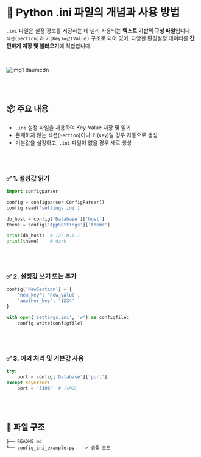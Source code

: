 # 🐍 Python .ini 파일의 개념과 사용 방법
`.ini` 파일은 설정 정보를 저장하는 데 널리 사용되는 **텍스트 기반의 구성 파일**입니다.  
`섹션(Section)`과 `키(Key)=값(Value)` 구조로 되어 있어, 다양한 환경설정 데이터를 **간편하게 저장 및 불러오기**에 적합합니다.

<br>

![img1 daumcdn](https://github.com/user-attachments/assets/8ed00fc6-7073-4a82-b469-2461759235e0)

<br><br>

## 📦 주요 내용

- `.ini` 설정 파일을 사용하여 Key-Value 저장 및 읽기
- 존재하지 않는 섹션(`Section`)이나 키(`Key`)일 경우 자동으로 생성
- 기본값을 설정하고, `.ini` 파일이 없을 경우 새로 생성

<br><br>

### ✅ 1. 설정값 읽기 

```python
import configparser

config = configparser.ConfigParser()
config.read('settings.ini')

db_host = config['Database']['host']
theme = config['AppSettings']['theme']

print(db_host)  # 127.0.0.1
print(theme)    # dark
```

<br><br>

### ✅ 2. 설정값 쓰기 또는 추가

```python
config['NewSection'] = {
    'new_key': 'new_value',
    'another_key': '1234'
}

with open('settings.ini', 'w') as configfile:
    config.write(configfile)
```

<br><br>

### ✅ 3. 예외 처리 및 기본값 사용
```python
try:
    port = config['Database']['port']
except KeyError:
    port = '3306'  # 기본값
```

<br><br>

## 📂 파일 구조

```bash/
├── README.md
└── config_ini_example.py   -> 샘플 코드
```

<br><br><br>
